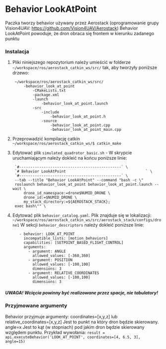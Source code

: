 # Behavior LookAtPoint
Paczka tworzy behavior używany przez Aerostack (oprogramowanie grupy Vision4UAV: https://github.com/Vision4UAV/Aerostack)
Behavior LookAtPoint powoduje, że dron obraca się frontem w kierunku zadanego punktu
### Instalacja ###
1. Pliki niniejszego repozytorium należy umieścić w folderze 
    `~/workspace/ros/aerostack_catkin_ws/src/`
    tak, aby tworzyły poniższe drzewo:
    
        ~/workspace/ros/aerostack_catkin_ws/src/
            -behavior_look_at_point
    		    -CMakeLists.txt
                -package.xml
                -launch
                    -behavior_look_at_point.launch
    			-src
                    -include
                        -behavior_look_at_point.h
                    -source
                        -behavior_look_at_point.cpp
                        -behavior_look_at_point_main.cpp

2. Przeprowadzić kompilację catkin `~/workspace/ros/aerostack_catkin_ws/$ catkin_make`
3. Edytować plik `simulated_quadrotor_basic.sh` - W skrypcie uruchamiającym należy dokleić na końcu poniższe linie:
    
	    `#----------------------------------------------` \
	    `# Behavior LookAtPoint                                    ` \
	    `#----------------------------------------------` \
	    --tab --title "Behavior LookAtPoint" --command "bash -c \"
	    roslaunch behavior_look_at_point behavior_look_at_point.launch --wait \
    		drone_id_namespace:=drone$NUMID_DRONE \
    		drone_id:=$NUMID_DRONE \
    		my_stack_directory:=${AEROSTACK_STACK};
    	exec bash\"" \
    
4. Edytować plik `behavior_catalog.yaml`. Plik znajduje się w lokalizacji: `~/workspace/ros/aerostack_catkin_ws/src/aerostack_stack/configs/drone1` 
    W sekcji `behavior_descriptors` należy dokleić poniższe linie:
	    
		
          - behavior: LOOK_AT_POINT
		    incompatible_lists: [motion_behaviors]
            capabilities: [SETPOINT_BASED_FLIGHT_CONTROL]
			arguments:
			  - argument: ANGLE
			    allowed_values: [-360,360]
		      - argument: POSITION
			    allowed_values: [-100,100]
				dimensions: 3
			  - argument: RELATIVE_COORDINATES
			    allowed_values: [-100,100]
			    dimensions: 3
				
##### UWAGA! Wcięcia powinny być realizowane przez spacje, nie tabulatory!

### Przyjmowane argumenty ###
Behavior przyjmuje argumenty:
    coordinates=[x,y,z]
lub 
    relative_coordinates=[x,y,z]
Jest to punkt na który dron będzie skierowany.
    angle=x
Jest to kąt (w stopniach) pod jakim dron będzie skierowany względem punktu.
Przykład wywołania:
`result = api.executeBehavior('LOOK_AT_POINT', coordinates=[4, 6.5, 3], angle=15)`